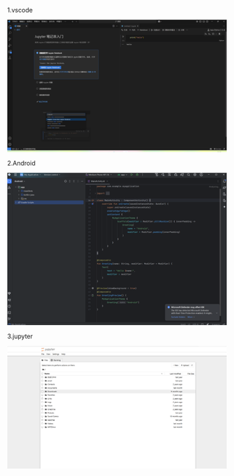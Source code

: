 1.vscode

![shiyan1/屏幕截图_2025-04-19_212517.png at main · jiangyuchao23/shiyan1](https://github.com/jiangyuchao23/shiyan1/raw/main/屏幕截图_2025-04-19_212517.png)

2.Android

![shiyan1/屏幕截图_2025-04-19_212553.png at main · jiangyuchao23/shiyan1](https://github.com/jiangyuchao23/shiyan1/raw/main/屏幕截图_2025-04-19_212553.png)

3.jupyter

![shiyan1/屏幕截图-2025-04-19-212644.png at main · jiangyuchao23/shiyan1](https://github.com/jiangyuchao23/shiyan1/raw/main/屏幕截图-2025-04-19-212644.png)